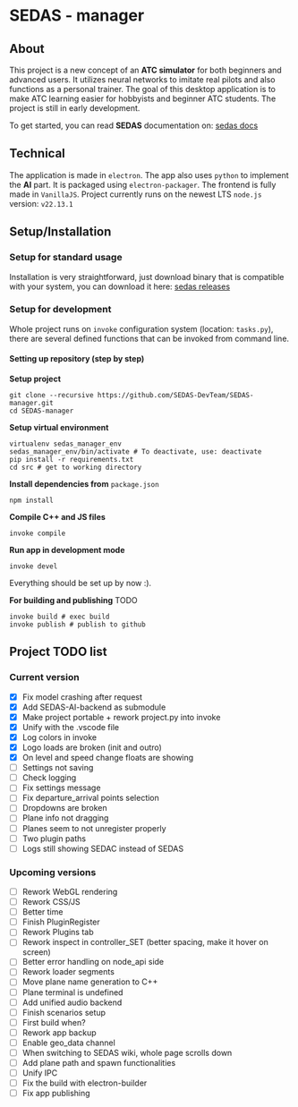 # SEDAS - manager

## About

This project is a new concept of an **ATC simulator** for both beginners and advanced users. It utilizes neural networks to imitate real pilots and also functions as a personal trainer. The goal of this desktop application is to make ATC learning easier for hobbyists and beginner ATC students. The project is still in early development.

To get started, you can read **SEDAS** documentation on: [sedas docs](https://sedas-docs.readthedocs.io/en/latest/)

## Technical

The application is made in `electron`. The app also uses `python` to implement the **AI** part. It is packaged using `electron-packager`. The frontend is fully made in `VanillaJS`. Project currently runs on the newest LTS `node.js` version: `v22.13.1`

## Setup/Installation

### Setup for standard usage

Installation is very straightforward, just download binary that is compatible with your system, you can download it here: 
[sedas releases](https://github.com/SEDAS-DevTeam/SEDAS-manager/releases)

### Setup for development

Whole project runs on `invoke` configuration system (location: `tasks.py`), there are several defined functions that can be invoked from command line.

#### Setting up repository (step by step)

**Setup project**

``` shell
git clone --recursive https://github.com/SEDAS-DevTeam/SEDAS-manager.git
cd SEDAS-manager
```

**Setup virtual environment**

``` shell
virtualenv sedas_manager_env
sedas_manager_env/bin/activate # To deactivate, use: deactivate
pip install -r requirements.txt
cd src # get to working directory
```

**Install dependencies from** `package.json`

``` shell
npm install
```

**Compile C++ and JS files**

``` shell
invoke compile
```

**Run app in development mode**

``` shell
invoke devel
```

Everything should be set up by now :).

**For building and publishing**
TODO

``` shell
invoke build # exec build
invoke publish # publish to github
```

## Project TODO list

### Current version

- [x] Fix model crashing after request
- [x] Add SEDAS-AI-backend as submodule
- [x] Make project portable + rework project.py into invoke
- [x] Unify with the .vscode file
- [x] Log colors in invoke
- [x] Logo loads are broken (init and outro)
- [x] On level and speed change floats are showing
- [ ] Settings not saving
- [ ] Check logging
- [ ] Fix settings message
- [ ] Fix departure_arrival points selection
- [ ] Dropdowns are broken
- [ ] Plane info not dragging
- [ ] Planes seem to not unregister properly
- [ ] Two plugin paths
- [ ] Logs still showing SEDAC instead of SEDAS

### Upcoming versions

- [ ] Rework WebGL rendering
- [ ] Rework CSS/JS
- [ ] Better time
- [ ] Finish PluginRegister
- [ ] Rework Plugins tab
- [ ] Rework inspect in controller_SET (better spacing, make it hover on screen)
- [ ] Better error handling on node_api side
- [ ] Rework loader segments
- [ ] Move plane name generation to C++
- [ ] Plane terminal is undefined
- [ ] Add unified audio backend
- [ ] Finish scenarios setup
- [ ] First build when?
- [ ] Rework app backup
- [ ] Enable geo_data channel
- [ ] When switching to SEDAS wiki, whole page scrolls down
- [ ] Add plane path and spawn functionalities
- [ ] Unify IPC
- [ ] Fix the build with electron-builder
- [ ] Fix app publishing